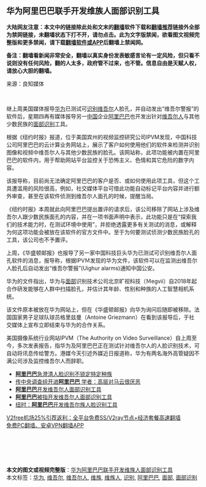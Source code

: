  <h2>华为阿里巴巴联手开发维族人面部识别工具</h2> <p class="notice"><b>大陆网友注意：本文中的链接除此处和文末的<a href="https://github.com/bannedbook/fanqiang" >翻墙</a>软件下载和<a href="https://github.com/killgcd/justmysocks/blob/master/README.md">翻墙推荐</a>链接外全部为禁网链接，未翻墙状态下打不开，请勿点击。此为文字版禁闻，欲看图文视频完整版和更多禁闻，请下载<a href="https://github.com/bannedbook/fanqiang">翻墙软件或APP</a>后翻墙上禁闻网。</p><p>备注：翻墙看新闻非常安全，翻墙以真实身份发表敏感言论有一定风险，但只看不说则没有任何风险，翻的人太多，政府管不过来，也不管。信息自由是天赋人权，请放心大胆的翻墙。</b></p>  <div class="entry"> <p>来源：良知媒体</p> <p></br></p> <p>继上周美国媒体报导<a href="https://www.bannedbook.org/bnews/tag/%e5%8d%8e%e4%b8%ba/" class="st_tag internal_tag" rel="tag" title="标签 华为 下的日志">华为</a>已测试可<a href="https://www.bannedbook.org/bnews/tag/%E8%AF%86%E5%88%AB/" class="st_tag internal_tag" rel="tag" title="标签 识别 下的日志">识别</a><a href="https://www.bannedbook.org/bnews/tag/%E7%BB%B4%E5%90%BE%E5%B0%94/" class="st_tag internal_tag" rel="tag" title="标签 维吾尔 下的日志">维吾尔</a>人脸孔，并自动发出“维吾尔警报”的软件后，星期四再有媒体报导另一<span class='wp_keywordlink_affiliate'><a href="https://www.bannedbook.org/" title="中国" target="_blank">中国</a></span>企业<a href="https://www.bannedbook.org/bnews/tag/%e9%98%bf%e9%87%8c%e5%b7%b4%e5%b7%b4/" class="st_tag internal_tag" rel="tag" title="标签 阿里巴巴 下的日志">阿里巴巴</a>也开发出针对<a href="https://www.bannedbook.org/bnews/tag/%E7%BB%B4%E5%90%BE%E5%B0%94%E4%BA%BA/" class="st_tag internal_tag" rel="tag" title="标签 维吾尔人 下的日志">维吾尔人</a>与其他少数民族的<a href="https://www.bannedbook.org/bnews/tag/%E9%9D%A2%E9%83%A8%E8%AF%86%E5%88%AB/" class="st_tag internal_tag" rel="tag" title="标签 面部识别 下的日志">面部识别</a>工具。</p>  <p>根据《纽约时报》报道，位于美国宾州的视频监控研究公司IPVM发现，中国科技公司阿里巴巴的云计算业务网站上，展示了客户如何使用他们的软件来检测并识别图像和视频中维吾尔人与其他少数民族的脸孔。该网站称，此项功能被内置在阿里巴巴的软件内，用于帮助网站平台监控关于恐怖主义、色情和其它危险的数字内容。</p> <p>该报导称，目前尚无法确定阿里巴巴的客户是否、或如何使用此项工具，但这个工具遭滥用的风险很高，例如，社交媒体平台可借此功能自动标记平台内容并进行额外审查，甚至在该软件侦测到维吾尔人面孔的时候，提醒当局。</p> <p>《纽约时报》本周就此向阿里巴巴提出置评的请求后，该公司移除了网站上涉及维吾尔人跟少数民族面孔的内容，并在一项书面声明中表示，此功能只是在“探索我们的技术能力时，在测试环境中使用”，并拒绝透露更多有关测试的消息，或解释为何这项功能会被放在该软件的官方文件中。至于为何要测试侦测少数民族脸孔的工具，该公司也不予置评。</p>  <p>上周，《华盛顿邮报》也报导了另一家中国科技巨头华为已测试可识别维吾尔人面孔软件的消息，报导称，根据IPVＭ发现的华为文件，该软件可以在监测出维吾尔人脸孔后自动发出“维吾尔警报”(Uighur alarms)通知中国公安。</p> <p>华为的文件指出，华为与<a href="https://www.bannedbook.org/bnews/tag/%E9%9D%A2%E9%83%A8/" class="st_tag internal_tag" rel="tag" title="标签 面部 下的日志">面部</a>识别技术公司北京旷视科技（Ｍegvii）自2018年起合作研发能够在人群中扫描脸孔，并估计其年龄、性别和种族的人工智慧相机系统。</p> <p>该文件原本被放在华为网站上，但在《华盛顿邮报》向华为询问后随即被移除。法国国家男子足球队球员格里兹曼（Antoine Griezmann）在看到该报导后，于社交媒体上宣布立即结束与华为的合作关系。</p>  <p>美国摄像系统行业网站IPVM（The Authority on Video Surveillance）自上周至今，多次发表报告，指华为及阿里巴巴正在测试针对维吾尔人的人脸识别技术，可自动将讯息传给警方。港媒今天引述外媒近日报道称，华为有两名海外高管疑因不满公司涉及监控维吾尔人而辞职。</p> <ul class='op-related-articles' title='相关阅读'> <li><a href='https://www.bannedbook.org/bnews/headline/20201218/1450346.html' target='_blank'><b>阿里巴巴</b>急澄清人脸识别不锁定特定种族</a></li> <li><a href='https://www.bannedbook.org/bnews/comments/20201218/1450241.html' target='_blank'>传中央调查组开进<b>阿里巴巴</b> 学者：高层对马云很厌恶</a></li> <li><a href='https://www.bannedbook.org/bnews/ssgc/20201218/1449994.html' target='_blank'><b>阿里巴巴</b>开发维吾尔人面部识别工具</a></li> <li><a href='https://www.bannedbook.org/bnews/headline/20201218/1449910.html' target='_blank'><b>阿里巴巴</b>被指开发维吾尔人面部识别工具</a></li> <li><a href='https://www.bannedbook.org/bnews/headline/20201217/1449898.html' target='_blank'>纽时：<b>阿里巴巴</b>开发维吾尔族人脸识别工具</a></li> </ul> <p class="texttj"> <a href="https://www.bannedbook.org/forum23/topic22702.html" target="_blank">V2free机场25%引荐返利：全平台免费SS/V2ray节点+经济套餐高速翻墙</a><br/> <a href="https://github.com/bannedbook/fanqiang/wiki/%E7%A6%81%E9%97%BB%E7%BD%91%E5%AE%89%E5%8D%93%E7%BF%BB%E5%A2%99%E6%96%B0%E9%97%BBAPP" target="_blank">免费PC翻墙、安卓VPN翻墙APP</a></p><p></br></br><br /> </br></p><a name='sharetosocial'></a>       <div><b>本文的图文或视频完整版</b>：<a href='https://www.bannedbook.org/bnews/cbnews/20201218/1450545.html'>华为阿里巴巴联手开发维族人面部识别工具</a></div>  </div><!--END ENTRY--> <div class="postfooter"> <div>本文标签：<a href="https://www.bannedbook.org/bnews/tag/%e5%8d%8e%e4%b8%ba/" rel="tag">华为</a>, <a href="https://www.bannedbook.org/bnews/tag/%E7%BB%B4%E5%90%BE%E5%B0%94/" rel="tag">维吾尔</a>, <a href="https://www.bannedbook.org/bnews/tag/%E7%BB%B4%E5%90%BE%E5%B0%94%E4%BA%BA/" rel="tag">维吾尔人</a>, <a href="https://www.bannedbook.org/bnews/tag/%E7%BB%B4%E6%97%8F/" rel="tag">维族</a>, <a href="https://www.bannedbook.org/bnews/tag/%e7%bb%b4%e6%97%8f%e4%ba%ba/" rel="tag">维族人</a>, <a href="https://www.bannedbook.org/bnews/tag/%E8%AF%86%E5%88%AB/" rel="tag">识别</a>, <a href="https://www.bannedbook.org/bnews/tag/%e9%98%bf%e9%87%8c%e5%b7%b4%e5%b7%b4/" rel="tag">阿里巴巴</a>, <a href="https://www.bannedbook.org/bnews/tag/%E9%9D%A2%E9%83%A8/" rel="tag">面部</a>, <a href="https://www.bannedbook.org/bnews/tag/%E9%9D%A2%E9%83%A8%E8%AF%86%E5%88%AB/" rel="tag">面部识别</a></div>  </div><!--END POSTFOOTER--> 